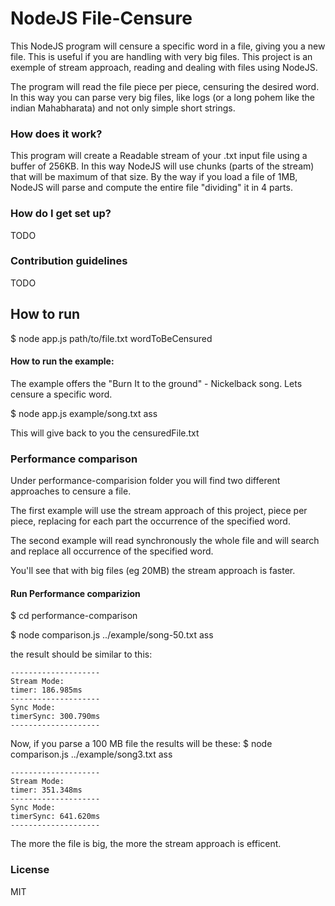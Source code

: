 # NodeJS File-Censure


This NodeJS program will censure a specific word in a file, giving you a new file.
This is useful if you are handling with very big files.
This project is an exemple of stream approach, reading and dealing with files using NodeJS.

The program will read the file piece per piece, censuring the desired word.
In this way you can parse very big files, like logs (or a long pohem like the indian Mahabharata) and not only simple short strings.

### How does it work?

This program will create a Readable stream of your .txt input file using a buffer of 256KB.
In this way NodeJS will use chunks (parts of the stream) that will be maximum of that size.
By the way if you load a file of 1MB, NodeJS will parse and compute the entire file "dividing" it in 4 parts.

### How do I get set up? ###


TODO


### Contribution guidelines

TODO


## How to run

$ node app.js path/to/file.txt wordToBeCensured


#### How to run the example:

The example offers the "Burn It to the ground" - Nickelback song.
Lets censure a specific word. 

$ node app.js example/song.txt ass

This will give back to you the censuredFile.txt


### Performance comparison 
Under performance-comparision folder you will find two different approaches to censure a file.

The  first example will use the stream approach of this project, piece per piece, replacing for each part the occurrence of the specified word.

The second example will read synchronously the whole file and will search and replace all occurrence of the specified word.

You'll see that with big files (eg 20MB) the stream approach is faster. 


#### Run Performance comparizion


$ cd performance-comparison

$ node comparison.js ../example/song-50.txt ass

the result should be similar to this:

    --------------------
    Stream Mode:
    timer: 186.985ms
    --------------------
    Sync Mode:
    timerSync: 300.790ms
    --------------------


Now, if you parse a 100 MB file the results will be these:
$ node comparison.js ../example/song3.txt ass

    --------------------
    Stream Mode:
    timer: 351.348ms
    --------------------
    Sync Mode:
    timerSync: 641.620ms
    --------------------


The more the file is big, the more the stream approach is efficent.


### License ###

MIT




